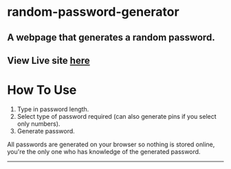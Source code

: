# random-password-generator

## A webpage that generates a random password.

## View  Live site [here](http://theanil.me/random-password-generator/)

# How To Use
1. Type in password length.
2. Select type of password required (can also generate pins if you select only numbers).
3. Generate password.

All passwords are generated on your browser so nothing is stored online, you're the only one who has knowledge of the generated password.
___
